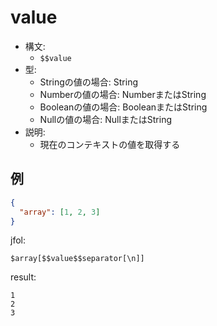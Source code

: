 # value
- 構文:
  - `$$value`
- 型:
  - Stringの値の場合: String
  - Numberの値の場合: NumberまたはString
  - Booleanの値の場合: BooleanまたはString
  - Nullの値の場合: NullまたはString
- 説明:
  - 現在のコンテキストの値を取得する

## 例
```json
{
  "array": [1, 2, 3]
}
```

jfol:
```
$array[$$value$$separator[\n]]
```

result:
```
1
2
3
```